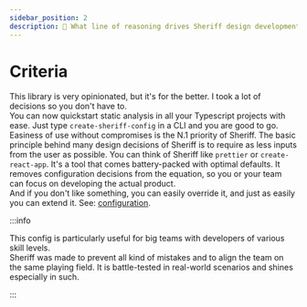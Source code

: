 ```yaml
---
sidebar_position: 2
description: 🎯 What line of reasoning drives Sheriff design development
---
```


# Criteria

This library is very opinionated, but it's for the better. I took a lot of decisions so you don't have to.<br />
You can now quickstart static analysis in all your Typescript projects with ease. Just type `create-sheriff-config` in a CLI and you are good to go.<br />
Easiness of use without compromises is the N.1 priority of Sheriff. The basic principle behind many design decisions of Sheriff is to require as less inputs from the user as possible.
You can think of Sheriff like `prettier` or `create-react-app`. It's a tool that comes battery-packed with optimal defaults. It removes configuration decisions from the equation, so you or your team can focus on developing the actual product.<br />
And if you don't like something, you can easily override it, and just as easily you can extend it. See: [configuration](../configuration.md).

:::info

This config is particularly useful for big teams with developers of various skill levels.<br /> Sheriff was made to prevent all kind of mistakes and to align the team on the same playing field. It is battle-tested in real-world scenarios and shines especially in such.

:::
